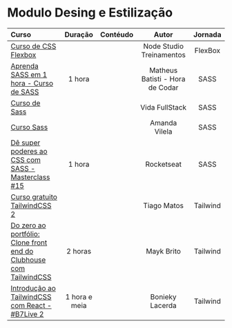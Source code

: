 # **Modulo Desing e Estilização**

Curso | Duração | Contéudo | Autor |Jornada
:------|:-------:|:---------:|:-----:|:--------:
[Curso de CSS Flexbox](https://www.youtube.com/playlist?list=PLwXQLZ3FdTVGjLmjwfRc0Q9TA5U-PCWp4) | | | Node Studio Treinamentos | FlexBox
[Aprenda SASS em 1 hora - Curso de SASS](https://youtu.be/Wo5t3uUV8n4) | 1 hora | | Matheus Batisti - Hora de Codar | SASS
[Curso de Sass](https://www.youtube.com/playlist?list=PLMy95_4XE08OmaSd_GOLKNkqhoJFvg7w7) |  | | Vida FullStack | SASS
[Curso Sass](https://youtube.com/playlist?list=PL97KElaimHeGRtfkksKwxg6IGVZi_cR7J) | | | Amanda Vilela | SASS
[Dê super poderes ao CSS com SASS - Masterclass #15](https://youtu.be/BaI8dHUthLA) | 1 hora | | Rocketseat | SASS
[Curso gratuito TailwindCSS 2](https://youtube.com/playlist?list=PLcoYAcR89n-r1m-tMfV4qndrRWpT_rb9u) | | | Tiago Matos | Tailwind
[Do zero ao portfólio: Clone front end do Clubhouse com TailwindCSS](https://www.youtube.com/watch?v=qz9k-m5cnP0&ab_channel=MaykBrito) | 2 horas| | Mayk Brito | Tailwind
[Introdução ao TailwindCSS com React - #B7Live 2](https://www.youtube.com/watch?v=kDK8xeQIve8&ab_channel=BoniekyLacerda) | 1 hora e meia | | Bonieky Lacerda | Tailwind
